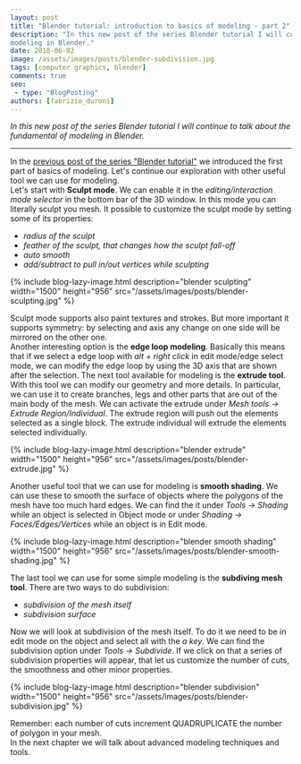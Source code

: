 ```yaml
---
layout: post
title: "Blender tutorial: introduction to basics of modeling - part 2"
description: "In this new post of the series Blender tutorial I will continue to talk about the fundamental of 
modeling in Blender."
date: 2018-06-02
image: /assets/images/posts/blender-subdivision.jpg
tags: [computer graphics, blender]
comments: true
seo:
 - type: "BlogPosting"
authors: [fabrizio_duroni] 
---
```


*In this new post of the series Blender tutorial I will continue to talk about the fundamental of modeling in Blender.*

---

In the [previous post of the series "Blender tutorial"](/2018/04/03/blender-tutorial-3-modeling-basics-part-1.html) we introduced the first part of basics of modeling. 
Let's continue our exploration with other useful tool we can use for modeling.  
Let's start with **Sculpt mode**. We can enable it in the *editing/interaction mode selector* in the bottom bar of the
 3D window. In this mode you can literally sculpt you mesh. It possible to customize the sculpt mode by setting some of 
its properties:

* *radius of the sculpt*
* *feather of the sculpt, that changes how the sculpt fall-off*
* *auto smooth*
* *add/subtract to pull in/out vertices while sculpting*

{% include blog-lazy-image.html description="blender sculpting" width="1500" height="956" src="/assets/images/posts/blender-sculpting.jpg" %}

Sculpt mode supports also paint textures and strokes. But more important it supports symmetry: by selecting and axis 
any change on one side will be mirrored on the other one.  
Another interesting option is the **edge loop modeling**. Basically this means that if we select a edge loop with *alt +
 right click* in edit mode/edge select mode, we can modify the edge loop by using the 3D axis that are shown after the
  selection.
  The next tool available for modeling is the **extrude tool**. With this tool we can modify our geometry and more 
  details. In particular, we can use it to create branches, legs and other parts that are out of the main body of the
   mesh. We can activate the extrude under *Mesh tools -> Extrude Region/Individual*. The extrude region will push out 
   the elements selected as a single block. The extrude individual will extrude the elements selected individually.  

{% include blog-lazy-image.html description="blender extrude" width="1500" height="956" src="/assets/images/posts/blender-extrude.jpg" %}

Another useful tool that we can use for modeling is **smooth shading**. We can use these to smooth the surface of 
objects where the polygons of the mesh have too much hard edges. We can find the it under *Tools -> Shading* while an 
object is selected in Object mode or under *Shading -> Faces/Edges/Vertices* while an object is in Edit mode.  

{% include blog-lazy-image.html description="blender smooth shading" width="1500" height="956"  src="/assets/images/posts/blender-smooth-shading.jpg" %}

The last tool we can use for some simple modeling is the **subdiving mesh tool**. There are two ways to do subdivision:

* *subdivision of the mesh itself*
* *subdivision surface*

Now we will look at subdivision of the mesh itself. To do it we need to be in edit mode on the object and select all with the *a key*. We can find the subdivision option under *Tools -> Subdivide*. If we click on that a series of subdivision properties will appear, that let us customize the number of cuts, the smoothness and other minor properties.

{% include blog-lazy-image.html description="blender subdivision" width="1500" height="956" src="/assets/images/posts/blender-subdivision.jpg" %}

Remember: each number of cuts increment QUADRUPLICATE the number of polygon in your mesh.  
In the next chapter we will talk about advanced modeling techniques and tools.
